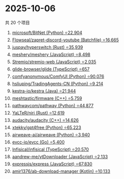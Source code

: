 # 2025-10-06

共 20 个项目

<!-- BEGIN GITHUB -->
<!-- 最后更新时间 2025-10-06 02:11:07 +0800 -->
1. [microsoft/BitNet (Python) ⭐22,904](https://github.com/microsoft/BitNet)
1. [Flowseal/zapret-discord-youtube (Batchfile) ⭐16,665](https://github.com/Flowseal/zapret-discord-youtube)
1. [juspay/hyperswitch (Rust) ⭐35,939](https://github.com/juspay/hyperswitch)
1. [meshery/meshery (JavaScript) ⭐8,498](https://github.com/meshery/meshery)
1. [Stremio/stremio-web (JavaScript) ⭐2,035](https://github.com/Stremio/stremio-web)
1. [glide-browser/glide (TypeScript) ⭐657](https://github.com/glide-browser/glide)
1. [comfyanonymous/ComfyUI (Python) ⭐90,076](https://github.com/comfyanonymous/ComfyUI)
1. [hsliuping/TradingAgents-CN (Python) ⭐9,214](https://github.com/hsliuping/TradingAgents-CN)
1. [kestra-io/kestra (Java) ⭐21,944](https://github.com/kestra-io/kestra)
1. [meshtastic/firmware (C++) ⭐5,759](https://github.com/meshtastic/firmware)
1. [pathwaycom/pathway (Python) ⭐44,877](https://github.com/pathwaycom/pathway)
1. [YaLTeR/niri (Rust) ⭐12,619](https://github.com/YaLTeR/niri)
1. [audacity/audacity (C++) ⭐14,626](https://github.com/audacity/audacity)
1. [xtekky/gpt4free (Python) ⭐65,223](https://github.com/xtekky/gpt4free)
1. [airweave-ai/airweave (Python) ⭐3,940](https://github.com/airweave-ai/airweave)
1. [evcc-io/evcc (Go) ⭐5,400](https://github.com/evcc-io/evcc)
1. [Infisical/infisical (TypeScript) ⭐20,570](https://github.com/Infisical/infisical)
1. [aandrew-me/ytDownloader (JavaScript) ⭐2,133](https://github.com/aandrew-me/ytDownloader)
1. [expressjs/express (JavaScript) ⭐67,830](https://github.com/expressjs/express)
1. [amir1376/ab-download-manager (Kotlin) ⭐10,133](https://github.com/amir1376/ab-download-manager)
<!-- END GITHUB -->
